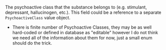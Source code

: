 The psychoactive class that the substance belongs to (e.g. stimulant, depressant, hallucinogen, etc.). This field could be a reference to a separate `PsychoactiveClass` value object.

- There is finite number of Psychoactive Classes, they may be as well hard-coded or defined in database as "editable" however I do not think we need all of the information about them for now, just a small enum should do the trick.